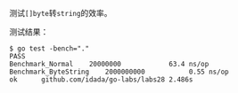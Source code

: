 测试`[]byte`转`string`的效率。

测试结果：

```
$ go test -bench="."
PASS
Benchmark_Normal	20000000	        63.4 ns/op
Benchmark_ByteString	2000000000	         0.55 ns/op
ok  	github.com/idada/go-labs/labs28	2.486s
```
